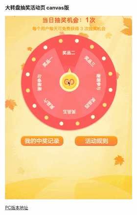 ### 大转盘抽奖活动页 canvas版

![预览](/preview/preview.gif)

[PC版本地址](https://cosyer.github.io/jelly/lottery/)